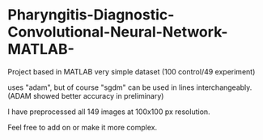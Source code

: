 # Pharyngitis-Diagnostic-Convolutional-Neural-Network-MATLAB-

Project based in MATLAB very simple dataset (100 control/49 experiment)

uses "adam", but of course "sgdm" can be used in lines interchangeably. (ADAM showed better accuracy in preliminary)

I have preprocessed all 149 images at 100x100 px resolution.

Feel free to add on or make it more complex.

